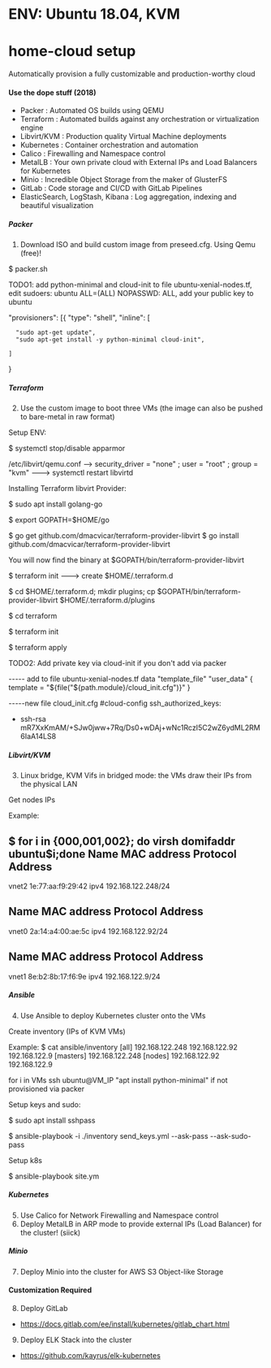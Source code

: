 # ENV: Ubuntu 18.04, KVM

# home-cloud setup
Automatically provision a fully customizable and production-worthy cloud<br>

#### Use the dope stuff (2018)
- Packer : Automated OS builds using QEMU
- Terraform : Automated builds against any orchestration or virtualization engine
- Libvirt/KVM : Production quality Virtual Machine deployments
- Kubernetes : Container orchestration and automation
- Calico : Firewalling and Namespace control
- MetalLB : Your own private cloud with External IPs and Load Balancers for Kubernetes
- Minio : Incredible Object Storage from the maker of GlusterFS
- GitLab : Code storage and CI/CD with GitLab Pipelines
- ElasticSearch, LogStash, Kibana : Log aggregation, indexing and beautiful visualization

##### Packer
1. Download ISO and build custom image from preseed.cfg. Using Qemu (free)!

$ packer.sh 

TODO1: add python-minimal and cloud-init to file ubuntu-xenial-nodes.tf, edit sudoers: ubuntu ALL=(ALL) NOPASSWD: ALL, add your public key to ubuntu 


"provisioners": [{
    "type": "shell",
    "inline": [
   
      "sudo apt-get update",
      "sudo apt-get install -y python-minimal cloud-init",
     
    ]
  }  
  
 

##### Terraform
2. Use the custom image to boot three VMs (the image can also be pushed to bare-metal in raw format)

Setup ENV:

$ systemctl stop/disable apparmor

/etc/libvirt/qemu.conf --> security_driver = "none" ; user = "root" ; group = "kvm" ---> systemctl restart libvirtd

Installing Terraform libvirt Provider:

$ sudo apt install golang-go 

$ export GOPATH=$HOME/go

$ go get github.com/dmacvicar/terraform-provider-libvirt
$ go install github.com/dmacvicar/terraform-provider-libvirt

You will now find the binary at $GOPATH/bin/terraform-provider-libvirt

$ terraform init ---> create $HOME/.terraform.d

$ cd $HOME/.terraform.d; mkdir plugins; cp $GOPATH/bin/terraform-provider-libvirt $HOME/.terraform.d/plugins

$ cd terraform

$ terraform init

$ terraform apply

TODO2: Add private key via cloud-init if you don't add via packer
 
----- add to file ubuntu-xenial-nodes.tf
 data "template_file" "user_data" {
  template = "${file("${path.module}/cloud_init.cfg")}"
}

-----new file cloud_init.cfg
#cloud-config
ssh_authorized_keys:
  - ssh-rsa mR7XxKmAM/+SJw0jww+7Rq/Ds0+wDAj+wNc1RczI5C2wZ6ydML2RM6IaA14LS8
  
##### Libvirt/KVM
3. Linux bridge, KVM Vifs in bridged mode: the VMs draw their IPs from the physical LAN

Get nodes IPs

Example:

$ for i in {000,001,002}; do virsh domifaddr ubuntu$i;done
 Name       MAC address          Protocol     Address
-------------------------------------------------------------------------------
 vnet2      1e:77:aa:f9:29:42    ipv4         192.168.122.248/24

 Name       MAC address          Protocol     Address
-------------------------------------------------------------------------------
 vnet0      2a:14:a4:00:ae:5c    ipv4         192.168.122.92/24

 Name       MAC address          Protocol     Address
-------------------------------------------------------------------------------
 vnet1      8e:b2:8b:17:f6:9e    ipv4         192.168.122.9/24

##### Ansible
4. Use Ansible to deploy Kubernetes cluster onto the VMs

Create inventory (IPs of KVM VMs)

Example:
$ cat ansible/inventory 
[all]
192.168.122.248
192.168.122.92
192.168.122.9
[masters]
192.168.122.248
[nodes]
192.168.122.92
192.168.122.9

for i in VMs ssh ubuntu@VM_IP "apt install python-minimal" if not provisioned via packer

Setup keys and sudo:

$ sudo apt install sshpass

$ ansible-playbook -i ./inventory send_keys.yml  --ask-pass --ask-sudo-pass

Setup k8s

$ ansible-playbook site.ym


##### Kubernetes
5. Use Calico for Network Firewalling and Namespace control
6. Deploy MetalLB in ARP mode to provide external IPs (Load Balancer) for the cluster! (siick)

##### Minio
7. Deploy Minio into the cluster for AWS S3 Object-like Storage


#### Customization Required
8. Deploy GitLab
- https://docs.gitlab.com/ee/install/kubernetes/gitlab_chart.html
9. Deploy ELK Stack into the cluster
- https://github.com/kayrus/elk-kubernetes
